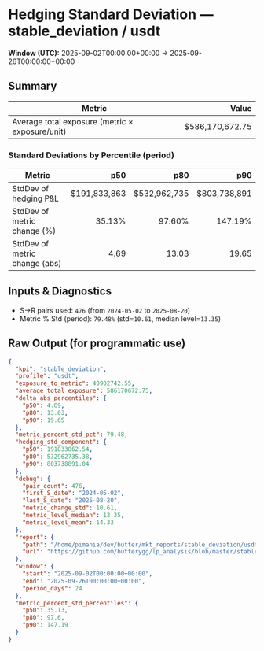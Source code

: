 # Hedging Standard Deviation — stable_deviation / usdt

**Window (UTC):** 2025-09-02T00:00:00+00:00 → 2025-09-26T00:00:00+00:00  

## Summary

| Metric | Value |
|---|---:|
| Average total exposure (metric × exposure/unit) | $586,170,672.75 |

### Standard Deviations by Percentile (period)

| Metric | p50 | p80 | p90 |
|---|---:|---:|---:|
| StdDev of hedging P&L | $191,833,863 | $532,962,735 | $803,738,891 |
| StdDev of metric change (%) | 35.13% | 97.60% | 147.19% |
| StdDev of metric change (abs) | 4.69 | 13.03 | 19.65 |

## Inputs & Diagnostics
- S→R pairs used: `476` (from `2024-05-02` to `2025-08-20`)
- Metric % Std (period): `79.48%` (std=`10.61`, median level=`13.35`)

## Raw Output (for programmatic use)
```json
{
  "kpi": "stable_deviation",
  "profile": "usdt",
  "exposure_to_metric": 40902742.55,
  "average_total_exposure": 586170672.75,
  "delta_abs_percentiles": {
    "p50": 4.69,
    "p80": 13.03,
    "p90": 19.65
  },
  "metric_percent_std_pct": 79.48,
  "hedging_std_component": {
    "p50": 191833862.54,
    "p80": 532962735.38,
    "p90": 803738891.04
  },
  "debug": {
    "pair_count": 476,
    "first_S_date": "2024-05-02",
    "last_S_date": "2025-08-20",
    "metric_change_std": 10.61,
    "metric_level_median": 13.35,
    "metric_level_mean": 14.33
  },
  "report": {
    "path": "/home/pimania/dev/butter/mkt_reports/stable_deviation/usdt/2025-09-02-to-2025-09-26/hedge_std.md",
    "url": "https://github.com/butterygg/lp_analysis/blob/master/stable_deviation/usdt/2025-09-02-to-2025-09-26/hedge_std.md"
  },
  "window": {
    "start": "2025-09-02T00:00:00+00:00",
    "end": "2025-09-26T00:00:00+00:00",
    "period_days": 24
  },
  "metric_percent_std_percentiles": {
    "p50": 35.13,
    "p80": 97.6,
    "p90": 147.19
  }
}
```

